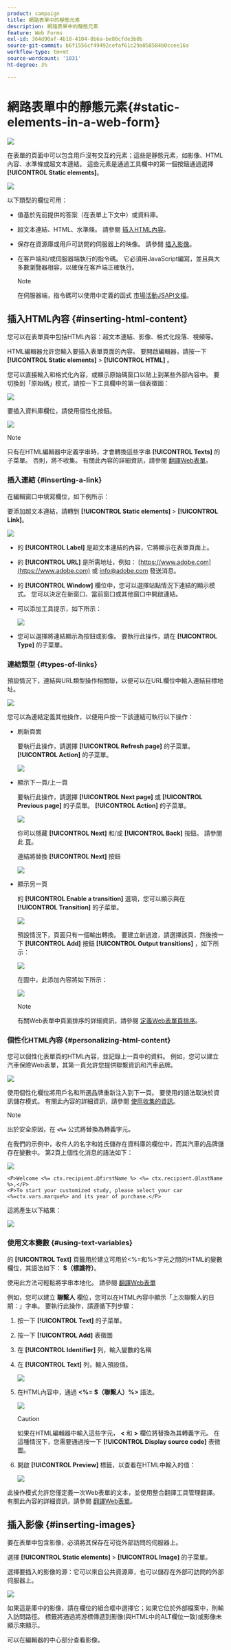 ```yaml
---
product: campaign
title: 網路表單中的靜態元素
description: 網路表單中的靜態元素
feature: Web Forms
exl-id: 364d90af-4b18-4104-8b6a-be80cfde3b0b
source-git-commit: b6f1556cf49492cefaf61c29a058584b0ccee16a
workflow-type: tm+mt
source-wordcount: '1031'
ht-degree: 3%

---
```


# 網路表單中的靜態元素{#static-elements-in-a-web-form}

![](../../assets/common.svg)

在表單的頁面中可以包含用戶沒有交互的元素；這些是靜態元素，如影像、HTML內容、水準條或超文本連結。 這些元素是通過工具欄中的第一個按鈕通過選擇 **[!UICONTROL Static elements]**。

![](assets/s_ncs_admin_survey_add_static_element.png)

以下類型的欄位可用：

* 值基於先前提供的答案（在表單上下文中）或資料庫。
* 超文本連結、HTML、水準條。 請參閱 [插入HTML內容](#inserting-html-content)。
* 保存在資源庫或用戶可訪問的伺服器上的映像。 請參閱 [插入影像](#inserting-images)。
* 在客戶端和/或伺服器端執行的指令碼。 它必須用JavaScript編寫，並且與大多數瀏覽器相容，以確保在客戶端正確執行。

   >[!NOTE]
   >
   >在伺服器端，指令碼可以使用中定義的函式 [市場活動JSAPI文檔](https://experienceleague.adobe.com/developer/campaign-api/api/index.html?lang=zh-Hant)。

## 插入HTML內容 {#inserting-html-content}

您可以在表單頁中包括HTML內容：超文本連結、影像、格式化段落、視頻等。

HTML編輯器允許您輸入要插入表單頁面的內容。 要開啟編輯器，請按一下 **[!UICONTROL Static elements]** > **[!UICONTROL HTML]** 。

您可以直接輸入和格式化內容，或顯示原始碼窗口以貼上到某些外部內容中。 要切換到「原始碼」模式，請按一下工具欄中的第一個表徵圖：

![](assets/s_ncs_admin_survey_html_editor.png)

要插入資料庫欄位，請使用個性化按鈕。

![](assets/webapp_perso_button_in_html.png)

>[!NOTE]
>
>只有在HTML編輯器中定義字串時，才會轉換這些字串 **[!UICONTROL Texts]** 的子菜單。 否則，將不收集。 有關此內容的詳細資訊，請參閱 [翻譯Web表單](translating-a-web-form.md)。

### 插入連結 {#inserting-a-link}

在編輯窗口中填寫欄位，如下例所示：

要添加超文本連結，請轉到 **[!UICONTROL Static elements]** > **[!UICONTROL Link]**。

![](assets/s_ncs_admin_survey_add_link.png)

* 的 **[!UICONTROL Label]** 是超文本連結的內容，它將顯示在表單頁面上。
* 的 **[!UICONTROL URL]** 是所需地址，例如： [https://www.adobe.com](https://www.adobe.com) 或 [info@adobe.com](mailto:info@adobe.com) 發送消息。
* 的 **[!UICONTROL Window]** 欄位中，您可以選擇站點情況下連結的顯示模式。 您可以決定在新窗口、當前窗口或其他窗口中開啟連結。
* 可以添加工具提示，如下所示：

   ![](assets/s_ncs_admin_survey_send_an_email.png)

* 您可以選擇將連結顯示為按鈕或影像。 要執行此操作，請在 **[!UICONTROL Type]** 的子菜單。

### 連結類型 {#types-of-links}

預設情況下，連結與URL類型操作相關聯，以便可以在URL欄位中輸入連結目標地址。

![](assets/s_ncs_admin_survey_link_url.png)

您可以為連結定義其他操作，以便用戶按一下該連結可執行以下操作：

* 刷新頁面

   要執行此操作，請選擇 **[!UICONTROL Refresh page]** 的子菜單。 **[!UICONTROL Action]** 的子菜單。

   ![](assets/s_ncs_admin_survey_link_refresh.png)

* 顯示下一頁/上一頁

   要執行此操作，請選擇 **[!UICONTROL Next page]** 或 **[!UICONTROL Previous page]** 的子菜單。 **[!UICONTROL Action]** 的子菜單。

   ![](assets/s_ncs_admin_survey_link_next.png)

   你可以隱藏 **[!UICONTROL Next]** 和/或 **[!UICONTROL Back]** 按鈕。 請參閱此 [頁](defining-web-forms-page-sequencing.md)。

   連結將替換 **[!UICONTROL Next]** 按鈕

   ![](assets/s_ncs_admin_survey_link_next_ex.png)

* 顯示另一頁

   的 **[!UICONTROL Enable a transition]** 選項，您可以顯示與在 **[!UICONTROL Transition]** 的子菜單。

   ![](assets/s_ncs_admin_survey_link_viral.png)

   預設情況下，頁面只有一個輸出轉換。 要建立新過渡，請選擇該頁，然後按一下 **[!UICONTROL Add]** 按鈕 **[!UICONTROL Output transitions]** ，如下所示：

   ![](assets/s_ncs_admin_survey_add_transition.png)

   在圖中，此添加內容將如下所示：

   ![](assets/s_ncs_admin_survey_add_transition_graph.png)

   >[!NOTE]
   >
   >有關Web表單中頁面排序的詳細資訊，請參閱 [定義Web表單頁排序](defining-web-forms-page-sequencing.md)。

### 個性化HTML內容 {#personalizing-html-content}

您可以個性化表單頁的HTML內容，並記錄上一頁中的資料。 例如，您可以建立汽車保險Web表單，其第一頁允許您提供聯繫資訊和汽車品牌。

![](assets/s_ncs_admin_survey_tag_ctx_1.png)

使用個性化欄位將用戶名和所選品牌重新注入到下一頁。 要使用的語法取決於資訊儲存模式。 有關此內容的詳細資訊，請參閱 [使用收集的資訊](web-forms-answers.md#using-collected-information)。

>[!NOTE]
>
>出於安全原因，在 **`<%=`** 公式將替換為轉義字元。

在我們的示例中，收件人的名字和姓氏儲存在資料庫的欄位中，而其汽車的品牌儲存在變數中。 第2頁上個性化消息的語法如下：

![](assets/webapp_perso_vars_include.png)

```
<P>Welcome <%= ctx.recipient.@firstName %> <%= ctx.recipient.@lastName %>,</P>
<P>To start your customized study, please select your car <%=ctx.vars.marque%> and its year of purchase.</P>
```

這將產生以下結果：

![](assets/s_ncs_admin_survey_tag_ctx_2.png)

### 使用文本變數 {#using-text-variables}

的 **[!UICONTROL Text]** 頁籤用於建立可用於&lt;%=和%>字元之間的HTML的變數欄位，其語法如下： **$（標識符）**。

使用此方法可輕鬆將字串本地化。 請參閱 [翻譯Web表單](translating-a-web-form.md)

例如，您可以建立 **聯繫人** 欄位，您可以在HTML內容中顯示「上次聯繫人的日期：」字串。 要執行此操作，請遵循下列步驟：

1. 按一下 **[!UICONTROL Text]** 的子菜單。
1. 按一下 **[!UICONTROL Add]** 表徵圖
1. 在 **[!UICONTROL Identifier]** 列，輸入變數的名稱
1. 在 **[!UICONTROL Text]** 列，輸入預設值。

   ![](assets/s_ncs_admin_survey_html_text.png)

1. 在HTML內容中，通過 **&lt;%= $（聯繫人）%>** 語法。

   ![](assets/s_ncs_admin_survey_html_content.png)

   >[!CAUTION]
   >
   >如果在HTML編輯器中輸入這些字元， **&lt;** 和 **>** 欄位將替換為其轉義字元。 在這種情況下，您需要通過按一下 **[!UICONTROL Display source code]** 表徵圖。

1. 開啟 **[!UICONTROL Preview]** 標籤，以查看在HTML中輸入的值：

   ![](assets/s_ncs_admin_survey_html_content_preview.png)

此操作模式允許您僅定義一次Web表單的文本，並使用整合翻譯工具管理翻譯。 有關此內容的詳細資訊，請參閱 [翻譯Web表單](translating-a-web-form.md)。

## 插入影像 {#inserting-images}

要在表單中包含影像，必須將其保存在可從外部訪問的伺服器上。

選擇 **[!UICONTROL Static elements]** > **[!UICONTROL Image]** 的子菜單。

選擇要插入的影像的源：它可以來自公共資源庫，也可以儲存在外部可訪問的外部伺服器上。

![](assets/s_ncs_admin_survey_add_img.png)

如果這是庫中的影像，請在欄位的組合框中選擇它；如果它位於外部檔案中，則輸入訪問路徑。 標籤將通過將游標傳遞到影像(與HTML中的ALT欄位一致)或影像未顯示來顯示。

可以在編輯器的中心部分查看影像。
